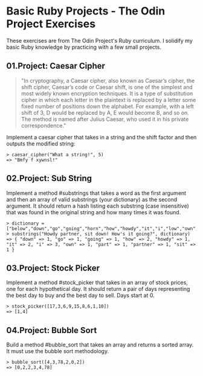 # Basic Ruby Projects - The Odin Project Exercises
These exercises are from The Odin Project's Ruby curriculum. I solidify my basic Ruby knowledge by practicing with a few small projects.

## 01.Project: Caesar Cipher

>"In cryptography, a Caesar cipher, also known as Caesar’s cipher, the shift cipher, Caesar’s code or Caesar shift, is one of the simplest and most widely known encryption techniques. It is a type of substitution cipher in which each letter in the plaintext is replaced by a letter some fixed number of positions down the alphabet. For example, with a left shift of 3, D would be replaced by A, E would become B, and so on. The method is named after Julius Caesar, who used it in his private correspondence."

Implement a caesar cipher that takes in a string and the shift factor and then outputs the modified string:

```  
> caesar_cipher("What a string!", 5)
=> "Bmfy f xywnsl!"
```
## 02.Project: Sub String

Implement a method #substrings that takes a word as the first argument and then an array of valid substrings (your dictionary) as the second argument. It should return a hash listing each substring (case insensitive) that was found in the original string and how many times it was found.

```  
> dictionary = ["below","down","go","going","horn","how","howdy","it","i","low","own","part","partner","sit"]
> substrings("Howdy partner, sit down! How's it going?", dictionary)
=> { "down" => 1, "go" => 1, "going" => 1, "how" => 2, "howdy" => 1, "it" => 2, "i" => 3, "own" => 1, "part" => 1, "partner" => 1, "sit" => 1 }
```

## 03.Project: Stock Picker

Implement a method #stock_picker that takes in an array of stock prices, one for each hypothetical day. It should return a pair of days representing the best day to buy and the best day to sell. Days start at 0.

```  
> stock_picker([17,3,6,9,15,8,6,1,10])
=> [1,4]  
```

## 04.Project: Bubble Sort

Build a method #bubble_sort that takes an array and returns a sorted array. It must use the bubble sort methodology.

```  
> bubble_sort([4,3,78,2,0,2])
=> [0,2,2,3,4,78]
```
